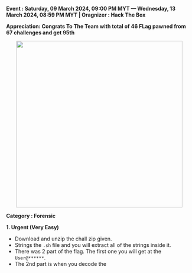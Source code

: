 **Event :  Saturday, 09 March 2024, 09:00 PM MYT — Wednesday, 13 March 2024, 08:59 PM MYT | Oragnizer : Hack The Box**<br>


**Appreciation: Congrats To The Team with total of 46 FLag pawned from 67 challenges and get 95th**


<p align="center">
   <img src="https://www.hackthebox.com/images/landingv3/og/og-cyber-apocalypse-ctf-2024.jpg" width=450>
</p>


**Category : Forensic**

**1. Urgent (Very Easy)**

- Download and unzip the chall zip given.
- Strings the `.sh` file and you will extract all of the strings inside it.
- There was 2 part of the flag. The first one you will get at the `User@******`.
- The 2nd part is when you decode the 
